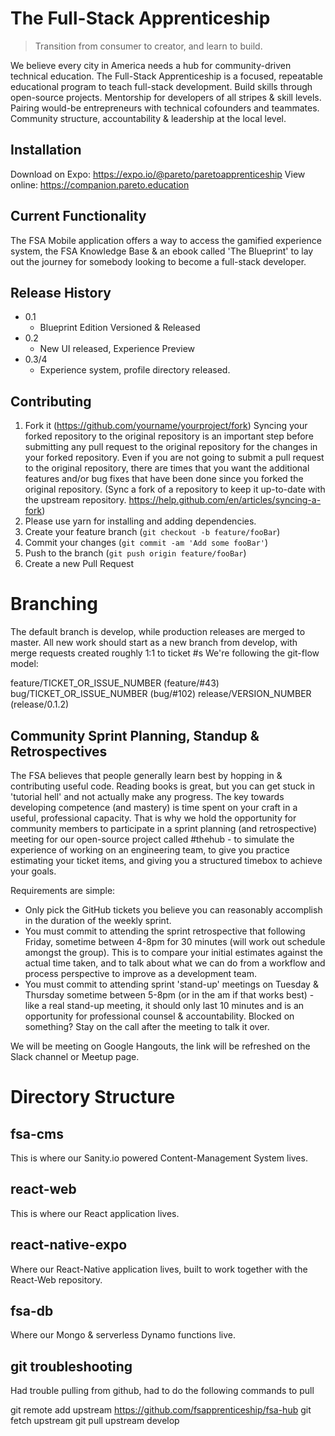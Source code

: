 # The Full-Stack Apprenticeship
> Transition from consumer to creator, and learn to build.

We believe every city in America needs a hub for community-driven technical education. The Full-Stack Apprenticeship is a focused, repeatable educational program to teach full-stack development. Build skills through open-source projects. Mentorship for developers of all stripes & skill levels. Pairing would-be entrepreneurs with technical cofounders and teammates. Community structure, accountability & leadership at the local level. 

## Installation

Download on Expo: https://expo.io/@pareto/paretoapprenticeship
View online: https://companion.pareto.education

## Current Functionality

The FSA Mobile application offers a way to access the gamified experience system, the FSA Knowledge Base & an ebook called 'The Blueprint' to lay out the journey for somebody looking to become a full-stack developer.

## Release History
* 0.1
    * Blueprint Edition Versioned & Released
* 0.2
    * New UI released, Experience Preview
* 0.3/4
    * Experience system, profile directory released.

## Contributing

1. Fork it (<https://github.com/yourname/yourproject/fork>)
Syncing your forked repository to the original repository is an important step before submitting any pull request to the original repository for the changes in your forked repository. Even if you are not going to submit a pull request to the original repository, there are times that you want the additional features and/or bug fixes that have been done since you forked the original repository. (Sync a fork of a repository to keep it up-to-date with the upstream repository. https://help.github.com/en/articles/syncing-a-fork)
2. Please use yarn for installing and adding dependencies.
3. Create your feature branch (`git checkout -b feature/fooBar`)
4. Commit your changes (`git commit -am 'Add some fooBar'`)
5. Push to the branch (`git push origin feature/fooBar`)
6. Create a new Pull Request

# Branching
The default branch is develop, while production releases are merged to master.
All new work should start as a new branch from develop, with merge requests created roughly 1:1 to ticket #s
We're following the git-flow model:

feature/TICKET_OR_ISSUE_NUMBER (feature/#43)
bug/TICKET_OR_ISSUE_NUMBER (bug/#102)
release/VERSION_NUMBER (release/0.1.2)

## Community Sprint Planning, Standup & Retrospectives

The FSA believes that people generally learn best by hopping in & contributing useful code. Reading books is great, but you can get stuck in 'tutorial hell' and not actually make any progress. The key towards developing competence (and mastery) is time spent on your craft in a useful, professional capacity. That is why we hold the opportunity for community members to participate in a sprint planning (and retrospective) meeting for our open-source project called #thehub - to simulate the experience of working on an engineering team, to give you practice estimating your ticket items, and giving you a structured timebox to achieve your goals.

Requirements are simple:
- Only pick the GitHub tickets you believe you can reasonably accomplish in the duration of the weekly sprint.
- You must commit to attending the sprint retrospective that following Friday, sometime between 4-8pm for 30 minutes (will work out schedule amongst the group). This is to compare your initial estimates against the actual time taken, and to talk about what we can do from a workflow and process perspective to improve as a development team.
- You must commit to attending sprint 'stand-up' meetings on Tuesday & Thursday sometime between 5-8pm (or in the am if that works best) - like a real stand-up meeting, it should only last 10 minutes and is an opportunity for professional counsel & accountability. Blocked on something? Stay on the call after the meeting to talk it over.

We will be meeting on Google Hangouts, the link will be refreshed on the Slack channel or Meetup page.

# Directory Structure
## fsa-cms
This is where our Sanity.io powered Content-Management System lives.

## react-web
This is where our React application lives.

## react-native-expo
Where our React-Native application lives, built to work together with the React-Web repository.

## fsa-db
Where our Mongo & serverless Dynamo functions live.

## git troubleshooting
Had trouble pulling from github, had to do the following commands to pull

git remote add upstream https://github.com/fsapprenticeship/fsa-hub
git fetch upstream
git pull upstream develop
